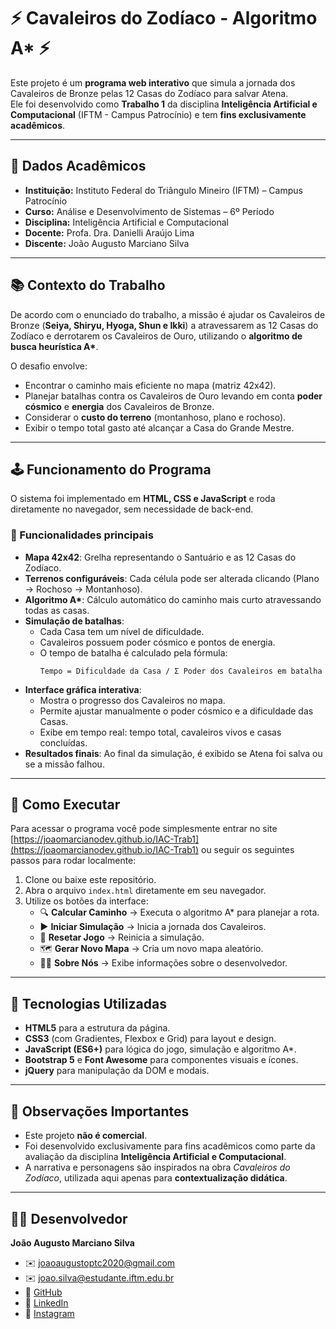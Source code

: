 # ⚡ Cavaleiros do Zodíaco - Algoritmo A* ⚡

Este projeto é um **programa web interativo** que simula a jornada dos Cavaleiros de Bronze pelas 12 Casas do Zodíaco para salvar Atena.  
Ele foi desenvolvido como **Trabalho 1** da disciplina **Inteligência Artificial e Computacional** (IFTM - Campus Patrocínio) e tem **fins exclusivamente acadêmicos**.

---

## 🏫 Dados Acadêmicos

- **Instituição:** Instituto Federal do Triângulo Mineiro (IFTM) – Campus Patrocínio  
- **Curso:** Análise e Desenvolvimento de Sistemas – 6º Período  
- **Disciplina:** Inteligência Artificial e Computacional  
- **Docente:** Profa. Dra. Danielli Araújo Lima  
- **Discente:** João Augusto Marciano Silva  

---

## 📚 Contexto do Trabalho

De acordo com o enunciado do trabalho, a missão é ajudar os Cavaleiros de Bronze (**Seiya, Shiryu, Hyoga, Shun e Ikki**) a atravessarem as 12 Casas do Zodíaco e derrotarem os Cavaleiros de Ouro, utilizando o **algoritmo de busca heurística A\***.  

O desafio envolve:
- Encontrar o caminho mais eficiente no mapa (matriz 42x42).
- Planejar batalhas contra os Cavaleiros de Ouro levando em conta **poder cósmico** e **energia** dos Cavaleiros de Bronze.
- Considerar o **custo do terreno** (montanhoso, plano e rochoso).
- Exibir o tempo total gasto até alcançar a Casa do Grande Mestre.

---

## 🕹️ Funcionamento do Programa

O sistema foi implementado em **HTML, CSS e JavaScript** e roda diretamente no navegador, sem necessidade de back-end.

### 🔑 Funcionalidades principais
- **Mapa 42x42**: Grelha representando o Santuário e as 12 Casas do Zodíaco.
- **Terrenos configuráveis**: Cada célula pode ser alterada clicando (Plano → Rochoso → Montanhoso).
- **Algoritmo A\***: Cálculo automático do caminho mais curto atravessando todas as casas.
- **Simulação de batalhas**:  
  - Cada Casa tem um nível de dificuldade.  
  - Cavaleiros possuem poder cósmico e pontos de energia.  
  - O tempo de batalha é calculado pela fórmula:  
    ```
    Tempo = Dificuldade da Casa / Σ Poder dos Cavaleiros em batalha
    ```
- **Interface gráfica interativa**:
  - Mostra o progresso dos Cavaleiros no mapa.  
  - Permite ajustar manualmente o poder cósmico e a dificuldade das Casas.  
  - Exibe em tempo real: tempo total, cavaleiros vivos e casas concluídas.  
- **Resultados finais**: Ao final da simulação, é exibido se Atena foi salva ou se a missão falhou.

---

## 🚀 Como Executar

Para acessar o programa você pode simplesmente entrar no site [https://joaomarcianodev.github.io/IAC-Trab1](https://joaomarcianodev.github.io/IAC-Trab1) ou seguir os seguintes passos para rodar localmente:
1. Clone ou baixe este repositório.
2. Abra o arquivo `index.html` diretamente em seu navegador.
3. Utilize os botões da interface:
   - 🔍 **Calcular Caminho** → Executa o algoritmo A* para planejar a rota.  
   - ▶️ **Iniciar Simulação** → Inicia a jornada dos Cavaleiros.  
   - 🔄 **Resetar Jogo** → Reinicia a simulação.  
   - 🗺️ **Gerar Novo Mapa** → Cria um novo mapa aleatório.  
   - 👨‍💻 **Sobre Nós** → Exibe informações sobre o desenvolvedor.  

---

## 🎨 Tecnologias Utilizadas

- **HTML5** para a estrutura da página.  
- **CSS3** (com Gradientes, Flexbox e Grid) para layout e design.  
- **JavaScript (ES6+)** para lógica do jogo, simulação e algoritmo A*.  
- **Bootstrap 5** e **Font Awesome** para componentes visuais e ícones.  
- **jQuery** para manipulação da DOM e modais.

---

## 📖 Observações Importantes

- Este projeto **não é comercial**.  
- Foi desenvolvido exclusivamente para fins acadêmicos como parte da avaliação da disciplina **Inteligência Artificial e Computacional**.  
- A narrativa e personagens são inspirados na obra *Cavaleiros do Zodíaco*, utilizada aqui apenas para **contextualização didática**.

---

## 👨‍💻 Desenvolvedor

**João Augusto Marciano Silva**  
- ✉️ joaoaugustoptc2020@gmail.com  
- ✉️ joao.silva@estudante.iftm.edu.br  
- 🔗 [GitHub](https://github.com/joaomarcianodev)  
- 🔗 [LinkedIn](https://www.linkedin.com/in/joao-augusto-marciano-silva)  
- 📸 [Instagram](https://instagram.com/jams2307)

